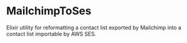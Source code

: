 # MailchimpToSes

Elixir utility for reformatting a contact list exported by Mailchimp into a contact list importable by AWS SES.
